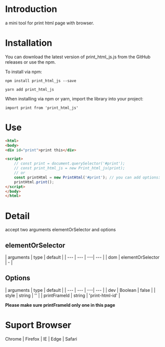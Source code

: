 # Introduction

a mini tool for print html page with browser.

# Installation

You can download the latest version of print_html_js.js from the GitHub releases or use the npm.

To install via npm:

```shell
npm install print_html_js --save
```

```shell
yarn add print_html_js
```

When installing via npm or yarn, import the library into your project:

```shell
import print from 'print_html_js'
```

# Use

```html
<html>
<body>
<div id="print">print this</div>

<script>
    // const print = document.querySelector('#print');
    // const print_html_js = new Print_html_js(print);
    // or
    const printHtml = new PrintHtml('#print'); // you can add options: {dev: true} enable print css debugger
    printHtml.print();
</script>
</body>
</html>
```

# Detail

accept two arguments elementOrSelector and options

## elementOrSelector

| arguments | type | default | 
| --- | --- | ---| --- |
| dom | elementOrSelector | - | 

## Options

| arguments | type | default | 
| --- | --- | ---| --- |
| dev | Boolean | false | 
| style | string | '' | 
| printFrameId | string | 'print-html-id' | 

**Please make sure printFrameId only one in this page**

# Suport Browser

Chrome | Firefox | IE | Edge | Safari
